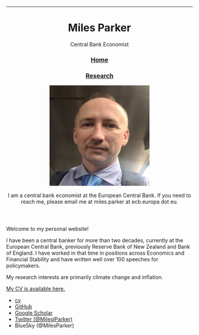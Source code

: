 ---

  <body>

 <div class="wrapper">
      <header>
        <h1>Miles Parker</h1>
        <p>Central Bank Economist</p>
        <h3><p class="view"><a href="https://milesiparker.github.io/">Home</a></p></h3>
        <h3><p class="view"><a href="https://milesiparker.github.io/pages/research.html">Research</a></p></h3>
	<p class="view"><img src="assets/headshot.jpg" width=270 height=270></p>
	<p>I am a central bank economist at the European Central Bank. If you need to reach me, please email me at miles.parker at ecb.europa dot eu. </p>
      </header>
      <section>
	Welcome to my personal website!

I have been a central banker for more than two decades, currently at the European Central Bank, previously Reserve Bank of New Zealand and Bank of England. I have worked in that time in positions across Economics and Financial Stability and have written well over 100 speeches for policymakers.

My research interests are primarily climate change and inflation.

<a href="https://milesiparker.github.io/assets/CV.pdf">My CV is available here.</a>
      </section>
    </div>
</body>

<div class="navbar">
  <div class="navbar-inner">
      <ul class="nav">
          <li><a href="{{ BASE_PATH }}/assets/CV.pdf">cv</a></li>
          <li><a href="https://github.com/MilesIParker">GitHub</a></li>
 	<li><a href="https://scholar.google.de/citations?user=qu-5NDwAAAAJ&hl=en">Google Scholar</a></li>
          <li><a href="https://twitter.com/MilesIParker">Twitter (@MilesIParker)</a></li>
      <li><a>BlueSky (@MilesParker)</a></li>
      </ul>
  </div>
</div>